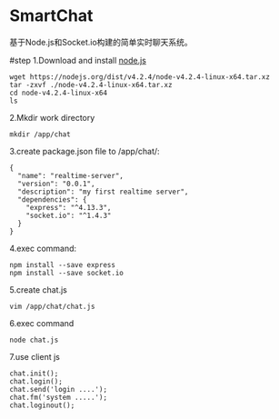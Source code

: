 # SmartChat
基于Node.js和Socket.io构建的简单实时聊天系统。

#step
1.Download and install <a href="https://nodejs.org/en/download/" target="_blank">node.js</a>

    wget https://nodejs.org/dist/v4.2.4/node-v4.2.4-linux-x64.tar.xz
    tar -zxvf ./node-v4.2.4-linux-x64.tar.xz
    cd node-v4.2.4-linux-x64
    ls
    
2.Mkdir work directory

    mkdir /app/chat

3.create package.json file to /app/chat/:

    {
      "name": "realtime-server",
      "version": "0.0.1",
      "description": "my first realtime server",
      "dependencies": {
        "express": "^4.13.3",
        "socket.io": "^1.4.3"
      }
    }

4.exec command: 

    npm install --save express
    npm install --save socket.io

5.create chat.js
    
    vim /app/chat/chat.js

6.exec command

    node chat.js

7.use client js

    chat.init();
	chat.login();
	chat.send('login ....');
	chat.fm('system .....');
	chat.loginout();
